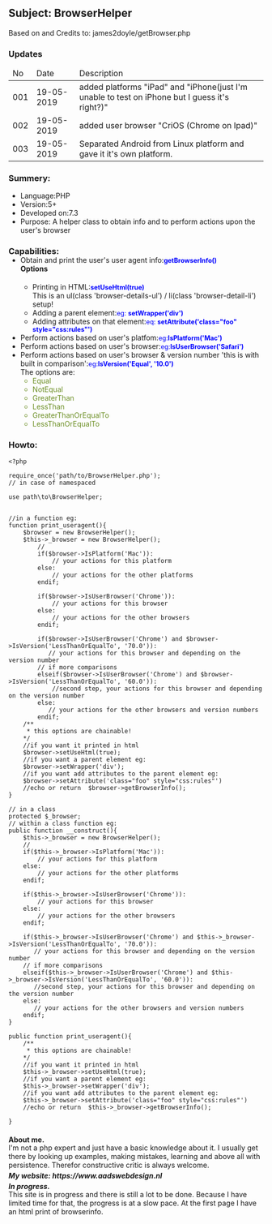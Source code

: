 
<h2>Subject: BrowserHelper</h2>
<p>Based on and Credits to: <span>james2doyle/getBrowser.php</span>  </p>

<h3>Updates</h3>
<table>
   <thead><td>No</td><td>Date</td><td>Description</td></thead>
   <tr><td>001</td><td>19-05-2019</td><td>added platforms "iPad" and "iPhone(just I'm unable to test on iPhone but I guess it's right?)" </td></tr>
   <tr><td>002</td><td>19-05-2019</td><td>added user browser "CriOS (Chrome on Ipad)" </td></tr>
   <tr><td>003</td><td>19-05-2019</td><td>Separated Android from Linux platform and gave it it's own platform.</td></tr>
</table>

<h3>Summery:</h3>
<ul>
   <li>Language:<span>PHP</span></li>
   <li>Version:<span>5+</span></li>
   <li>Developed on:<span>7.3</span></li>
   <li>Purpose:<span> A helper class to obtain info and to perform actions upon the user's browser</span></li>
</ul>

<h3 style="margin-bottom:-15px">Capabilities:</h3>
<ul>
   <li>Obtain and print the user's user agent info:<span style="color: blue; font-size: 0.9em"><strong>getBrowserInfo()</strong></span>
   <h4 style="margin-top:0 ; margin-botom:0">Options</h4>
   <ul style="margin-top:0">
        <li style="padding-top:-20px">Printing in HTML:<span style="color: blue; font-size: 0.9em"><strong>setUseHtml(true)</strong></span><div>This is an ul(class 'browser-details-ul') / li(class 'browser-detail-li') setup!</div></li>   
        <li>Adding a parent element:<span style="color: blue; font-size: 0.9em">eg: <strong>setWrapper('div')</strong></span></li>   
        <li>Adding attributes on that element:<span style="color: blue;  font-size: 0.9em">eq: <strong>setAttribute('class="foo" style="css:rules"')</strong></span></li>   
   </ul>
   </li>
   <li style="margin-top:0;">Perform actions based on user's platfom:<span style="color: blue;  font-size: 0.9em">eg:<strong>IsPlatform('Mac')</strong></span></li>
   <li>Perform actions based on user's browser:<span style="color: blue;  font-size: 0.9em">eg:<strong>IsUserBrowser('Safari')</strong></span></li>
   <li>Perform actions based on user's browser & version number 'this is with built in comparison':<span style="color: blue;  font-size: 0.9em">eg:<strong>IsVersion('Equal', '10.0')</strong></span>
   <div>The options are:</div>
   <ul style="color:olivedrab">
   <li>Equal</li>
   <li>NotEqual</li>
   <li>GreaterThan</li>
   <li>LessThan</li>
   <li>GreaterThanOrEqualTo</li>
   <li>LessThanOrEqualTo</li>
   </ul>
   </li>
</ul> 

<h3>Howto:</h3>

`<?php`
```
require_once('path/to/BrowserHelper.php');
// in case of namespaced

use path\to\BrowserHelper;


//in a function eg:
function print_useragent(){
    $browser = new BrowserHelper();
    $this->_browser = new BrowserHelper();
        // 
        if($browser->IsPlatform('Mac')): 
            // your actions for this platform
        else:
            // your actions for the other platforms
        endif;
        
        if($browser->IsUserBrowser('Chrome')): 
            // your actions for this browser
        else:
            // your actions for the other browsers
        endif;
        
        if($browser->IsUserBrowser('Chrome') and $browser->IsVersion('LessThanOrEqualTo', '70.0')): 
           // your actions for this browser and depending on the version number
        // if more comparisons
        elseif($browser->IsUserBrowser('Chrome') and $browser->IsVersion('LessThanOrEqualTo', '60.0')):   
            //second step, your actions for this browser and depending on the version number
        else:
           // your actions for the other browsers and version numbers
        endif;
    /**
     * this options are chainable!
    */
    //if you want it printed in html
    $browser->setUseHtml(true);
    //if you want a parent element eg:
    $browser->setWrapper('div');
    //if you want add attributes to the parent element eg:
    $browser->setAttribute('class="foo" style="css:rules"')
    //echo or return  $browser->getBrowserInfo();
}
    
// in a class
protected $_browser;
// within a class function eg:
public function __construct(){
    $this->_browser = new BrowserHelper();
    // 
    if($this->_browser->IsPlatform('Mac')): 
        // your actions for this platform
    else:
        // your actions for the other platforms
    endif;
    
    if($this->_browser->IsUserBrowser('Chrome')): 
        // your actions for this browser
    else:
        // your actions for the other browsers
    endif;
    
    if($this->_browser->IsUserBrowser('Chrome') and $this->_browser->IsVersion('LessThanOrEqualTo', '70.0')): 
       // your actions for this browser and depending on the version number
    // if more comparisons
    elseif($this->_browser->IsUserBrowser('Chrome') and $this->_browser->IsVersion('LessThanOrEqualTo', '60.0')):   
       //second step, your actions for this browser and depending on the version number
    else:
       // your actions for the other browsers and version numbers
    endif;
}

public function print_useragent(){
    /**
     * this options are chainable!
    */
    //if you want it printed in html
    $this->_browser->setUseHtml(true);
    //if you want a parent element eg:
    $this->_browser->setWrapper('div');
    //if you want add attributes to the parent element eg:
    $this->_browser->setAttribute('class="foo" style="css:rules"')
    //echo or return  $this->_browser->getBrowserInfo();
    
}
```

<h4 style="margin-bottom:-15px">About me.</h4>
<p>I'm not a php expert and just have a basic knowledge about it. I usually get there by looking up examples, making mistakes, learning and above all with persistence. Therefor constructive critic is always welcome.
 </p>
 
<h5 style="margin-top:-10px;margin-bottom:-15px">My website: https://www.aadswebdesign.nl</h5> 
<h5 style="margin-bottom:-15px">In progress.</h5>
<p>
This site is in progress and there is still a lot to be done. Because I have limited time for that, the progress is at a slow pace. At the first page I have an html print of browserinfo. 
<?p>
 
 
